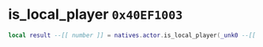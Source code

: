 # is_local_player `0x40EF1003`

```lua
local result --[[ number ]] = natives.actor.is_local_player(_unk0 --[[ number ]])
```